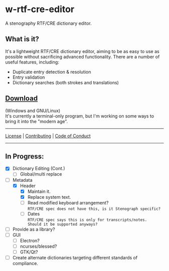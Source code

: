 # w-rtf-cre-editor
A stenography RTF/CRE dictionary editor. 
## What is it?
It's a lightweight RTF/CRE dictionary editor, aiming to be as easy to use as possible without sacrificing advanced functionality.  There are a number of useful features, including:
* Duplicate entry detection & resolution
* Entry validation
* Dictionary searches (both strokes and translations)
## [Download](build/)
(Windows and GNU/Linux)  
It's currently a terminal-only program, but I'm working on some ways to bring it into the "modern age".

-----
[License](LICENSE) | [Contributing](CONTRIBUTING.md) | [Code of Conduct](CODE_OF_CONDUCT.md)

---

## In Progress:
* [x] Dictionary Editing (Cont.)
  * [ ] Global/multi replace
* [ ] Metadata
  * [x] Header
    * [x] Maintain it.
    * [x] Replace system text.
    * [ ] Read modified keyboard arrangement?  
    `RTF/CRE spec does not have this, is it Stenograph specific?`
    * [ ] Dates  
    `RTF/CRE spec says this is only for transcripts/notes.  Should it be supported anyways?`
* [ ] Provide as a library?
* [ ] GUI
  * [ ] Electron?
  * [ ] ncurses/blessed?
  * [ ] GTK/Qt?
* [ ] Create alternate dictionaries targeting different standards of compliance.
